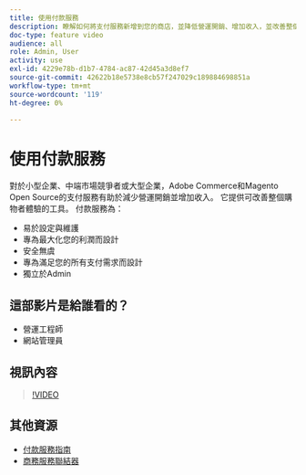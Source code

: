 ```yaml
---
title: 使用付款服務
description: 瞭解如何將支付服務新增到您的商店，並降低營運開銷、增加收入，並改善整個購物者體驗。
doc-type: feature video
audience: all
role: Admin, User
activity: use
exl-id: 4229e78b-d1b7-4784-ac87-42d45a3d8ef7
source-git-commit: 42622b18e5738e8cb57f247029c189884698851a
workflow-type: tm+mt
source-wordcount: '119'
ht-degree: 0%

---
```


# 使用付款服務

對於小型企業、中端市場競爭者或大型企業，Adobe Commerce和Magento Open Source的支付服務有助於減少營運開銷並增加收入。 它提供可改善整個購物者體驗的工具。 付款服務為：

- 易於設定與維護
- 專為最大化您的利潤而設計
- 安全無虞
- 專為滿足您的所有支付需求而設計
- 獨立於Admin

## 這部影片是給誰看的？

- 營運工程師
- 網站管理員

## 視訊內容

>[!VIDEO](https://video.tv.adobe.com/v/343990?quality=12&learn=on)

## 其他資源

- [付款服務指南](https://experienceleague.adobe.com/docs/commerce-merchant-services/payment-services/guide-overview.html)
- [商務服務聯結器](https://experienceleague.adobe.com/docs/commerce-merchant-services/user-guides/integration-services/saas.html)

